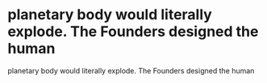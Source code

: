 # planetary body would literally explode. The Founders designed the human

planetary body would literally explode. The Founders designed the human